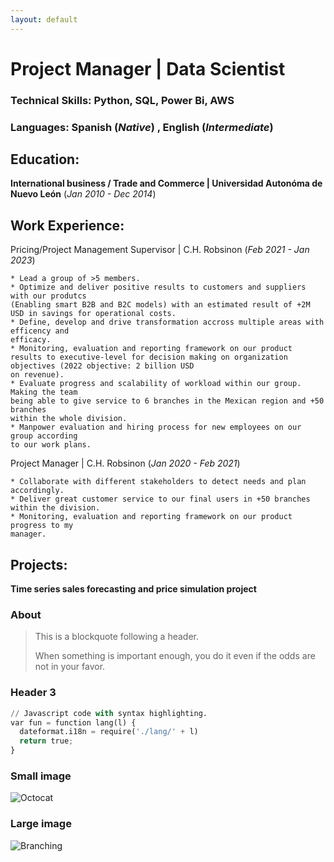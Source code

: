 ```yaml
---
layout: default
---
```

# Project Manager | Data Scientist

### Technical Skills: Python, SQL, Power Bi, AWS

### Languages: Spanish (_Native_) , English (_Intermediate_)


## Education:
**International business / Trade and Commerce | Universidad Autonóma de Nuevo León** (_Jan 2010 - Dec 2014_)

## Work Experience:
 Pricing/Project Management Supervisor | C.H. Robsinon (_Feb 2021 - Jan 2023_)
    
    * Lead a group of >5 members.
    * Optimize and deliver positive results to customers and suppliers with our produtcs
    (Enabling smart B2B and B2C models) with an estimated result of +2M USD in savings for operational costs.
    * Define, develop and drive transformation accross multiple areas with efficency and
    efficacy.
    * Monitoring, evaluation and reporting framework on our product results to executive-level for decision making on organization objectives (2022 objective: 2 billion USD
    on revenue).
    * Evaluate progress and scalability of workload within our group. Making the team
    being able to give service to 6 branches in the Mexican region and +50 branches
    within the whole division.
    * Manpower evaluation and hiring process for new employees on our group according
    to our work plans.


 Project Manager | C.H. Robsinon (_Jan 2020 - Feb 2021_)
    
    * Collaborate with different stakeholders to detect needs and plan accordingly.
    * Deliver great customer service to our final users in +50 branches within the division.
    * Monitoring, evaluation and reporting framework on our product progress to my
    manager.

## Projects: 

**Time series sales forecasting and price simulation project**

### About

> This is a blockquote following a header.
>
> When something is important enough, you do it even if the odds are not in your favor.

### Header 3

```python
// Javascript code with syntax highlighting.
var fun = function lang(l) {
  dateformat.i18n = require('./lang/' + l)
  return true;
}
```





### Small image

![Octocat](https://github.githubassets.com/images/icons/emoji/octocat.png)

### Large image

![Branching](https://guides.github.com/activities/hello-world/branching.png)


